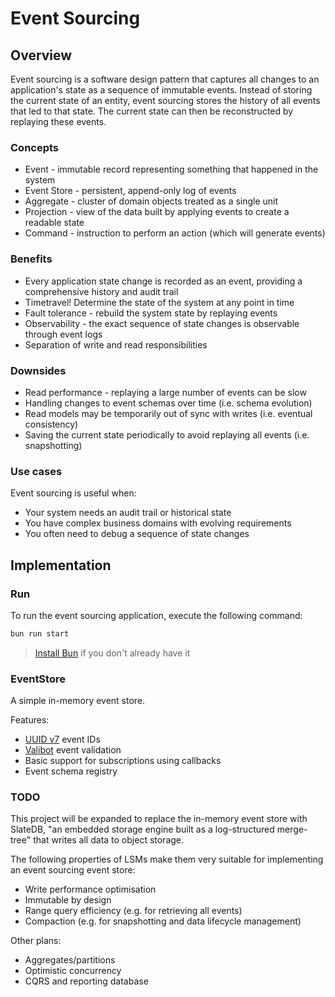 # Event Sourcing

## Overview

Event sourcing is a software design pattern that captures all changes to an application's state as a sequence of immutable events. Instead of storing the current state of an entity, event sourcing stores the history of all events that led to that state. The current state can then be reconstructed by replaying these events.

### Concepts

- Event - immutable record representing something that happened in the system
- Event Store - persistent, append-only log of events
- Aggregate - cluster of domain objects treated as a single unit
- Projection - view of the data built by applying events to create a readable state
- Command - instruction to perform an action (which will generate events)

### Benefits

- Every application state change is recorded as an event, providing a comprehensive history and audit trail
- Timetravel! Determine the state of the system at any point in time
- Fault tolerance - rebuild the system state by replaying events
- Observability - the exact sequence of state changes is observable through event logs
- Separation of write and read responsibilities

### Downsides

- Read performance - replaying a large number of events can be slow
- Handling changes to event schemas over time (i.e. schema evolution)
- Read models may be temporarily out of sync with writes (i.e. eventual consistency)
- Saving the current state periodically to avoid replaying all events (i.e. snapshotting)

### Use cases

Event sourcing is useful when:

- Your system needs an audit trail or historical state
- You have complex business domains with evolving requirements
- You often need to debug a sequence of state changes

## Implementation

### Run

To run the event sourcing application, execute the following command:

```bash
bun run start
```

> [Install Bun](https://bun.com/docs/installation) if you don't already have it

### EventStore

A simple in-memory event store.

Features:

- [UUID v7](https://bun.com/docs/api/utils#bun-randomuuidv7) event IDs
- [Valibot](https://valibot.dev) event validation
- Basic support for subscriptions using callbacks
- Event schema registry

### TODO

This project will be expanded to replace the in-memory event store with SlateDB, "an embedded storage engine built as a log-structured merge-tree" that writes all data to object storage.

The following properties of LSMs make them very suitable for implementing an event sourcing event store:

- Write performance optimisation
- Immutable by design
- Range query efficiency (e.g. for retrieving all events)
- Compaction (e.g. for snapshotting and data lifecycle management)

Other plans:

- Aggregates/partitions
- Optimistic concurrency
- CQRS and reporting database
